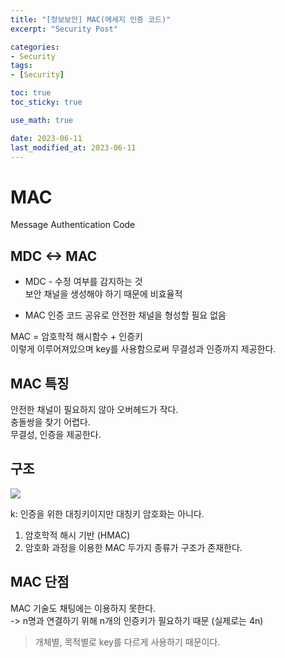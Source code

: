 ```yaml
---
title: "[정보보안] MAC(메세지 인증 코드)"
excerpt: "Security Post"

categories:
- Security
tags:
- [Security]

toc: true
toc_sticky: true

use_math: true

date: 2023-06-11
last_modified_at: 2023-06-11
---
```


# MAC
Message Authentication Code

## MDC <-> MAC
- MDC - 수정 여부를 감지하는 것  
보안 채널을 생성해야 하기 때문에 비효율적

- MAC
인증 코드 공유로 안전한 채널을 형성할 필요 없음  

MAC = 암호학적 해시함수 + 인증키  
이렇게 이루어져있으며 key를 사용함으로써 무결성과 인증까지 제공한다.

## MAC 특징
안전한 채널이 필요하지 않아 오버헤드가 작다.  
충돌쌍을 찾기 어렵다.  
무결성, 인증을 제공한다.  

## 구조
<img src="https://github.com/ssoxong/ssoxong.github.io/assets/112956015/a4592b21-2b3f-4a0b-bf8b-b9c799733189" max-width="70%" max-height="70%">

k: 인증을 위한 대칭키이지만 대칭키 암호화는 아니다. 

1. 암호학적 해시 기반 (HMAC)
2. 암호화 과정을 이용한 MAC
두가지 종류가 구조가 존재한다. 

## MAC 단점
MAC 기술도 채팅에는 이용하지 못한다.  
-> n명과 연결하기 위해 n개의 인증키가 필요하기 때문 (실제로는 4n)

> 개체별, 목적별로 key를 다르게 사용하기 때문이다.  
